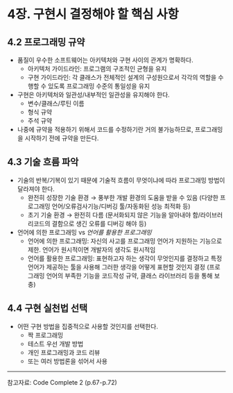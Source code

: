 # 4장. 구현시 결정해야 할 핵심 사항

## 4.2 프로그래밍 규약

- 품질이 우수한 소프트웨어는 아키텍처와 구현 사이의 관계가 명확하다.
    - 아키텍처 가이드라인: 프로그램의 구조적인 균형을 유지
    - 구현 가이드라인: 각 클래스가 전체적인 설계의 구성원으로서 각각의 역할을 수행할 수 있도록 프로그래밍 수준의 통일성을 유지
- 구현은 아키텍처와 일관성/내부적인 일관성을 유지해야 한다.
    - 변수/클래스/루틴 이름
    - 형식 규약
    - 주석 규약
- 나중에 규약을 적용하기 위해서 코드를 수정하기란 거의 불가능하므로, 프로그래밍을 시작하기 전에 규약을 만든다.

## 4.3 기술 흐름 파악

- 기술의 반복/기복이 있기 때문에 기술적 흐름이 무엇이냐에 따라 프로그래밍 방법이 달라져야 한다.
    - 완전히 성장한 기술 환경 → 풍부한 개발 환경의 도움을 받을 수 있음 (다양한 프로그래밍 언어/오류검사기능/디버깅 툴/자동화된 성능 최적화 등)
    - 초기 기술 환경 → 완전히 다름 (문서화되지 않은 기능을 알아내야 함/라이브러리코드의 결함으로 생긴 오류를 디버깅 해야 등)
- 언어에 의한 프로그래밍 vs *언어를 활용한 프로그래밍*
    - 언어에 의한 프로그래밍: 자신의 사고를 프로그래밍 언어가 지원하는 기능으로 제한. 언어가 원시적이면 개발자의 생각도 원시적임
    - 언어를 활용한 프로그래밍: 표현하고자 하는 생각이 무엇인지를 결정하고 특정 언어가 제공하는 툴을 사용해 그러한 생각을 어떻게 표현할 것인지 결정 (프로그래밍 언어의 부족한 기능을 코드작성 규약, 클래스 라이브러리 등을 통해 보충)

## 4.4 구현 실천법 선택

- 어떤 구현 방법을 집중적으로 사용할 것인지를 선택한다.
    - 짝 프로그래밍
    - 테스트 우선 개발 방법
    - 개인 프로그래밍과 코드 리뷰
    - 또는 여러 방법론을 섞어서 사용
	
---
참고자료: Code Complete 2 (p.67-p.72)